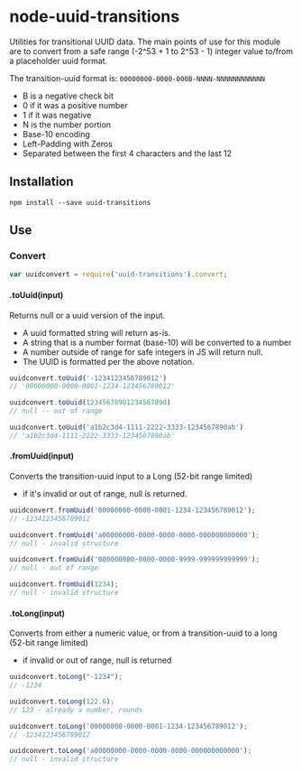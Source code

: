 node-uuid-transitions
=====================

Utilities for transitional UUID data.  The main points of use for this module are to convert from a safe range (-2^53 + 1 to 2^53 - 1) integer value to/from a placeholder uuid format.

The transition-uuid format is: `00000000-0000-000B-NNNN-NNNNNNNNNNNN`
* B is a negative check bit 
 * 0 if it was a positive number
 * 1 if it was negative
* N is the number portion
 * Base-10 encoding
 * Left-Padding with Zeros
 * Separated between the first 4 characters and the last 12 


## Installation

```
npm install --save uuid-transitions
```


## Use

### Convert

```javascript
var uuidconvert = require('uuid-transitions').convert;

```

#### .toUuid(input)

Returns null or a uuid version of the input.
* A uuid formatted string will return as-is.
* A string that is a number format (base-10) will be converted to a number
* A number outside of range for safe integers in JS will return null.
* The UUID is formatted per the above notation.

```javascript
uuidconvert.toUuid('-1234123456789012')
// '00000000-0000-0001-1234-123456789012'

uuidconvert.toUuid(12345678901234567890)
// null -- out of range

uuidconvert.toUuid('a1b2c3d4-1111-2222-3333-1234567890ab')
// 'a1b2c3d4-1111-2222-3333-1234567890ab'
```

#### .fromUuid(input)

Converts the transition-uuid input to a Long (52-bit range limited)
* if it's invalid or out of range, null is returned.

```javascript
uuidconvert.fromUuid('00000000-0000-0001-1234-123456789012');
// -1234123456789012

uuidconvert.fromUuid('a00000000-0000-0000-0000-000000000000');
// null - invalid structure

uuidconvert.fromUuid('000000000-0000-0000-9999-999999999999');
// null - out of range

uuidconvert.fromUuid(1234);
// null - invalid structure
```

#### .toLong(input)

Converts from either a numeric value, or from a transition-uuid to a long (52-bit range limited)
* if invalid or out of range, null is returned

```javascript
uuidconvert.toLong("-1234");
// -1234

uuidconvert.toLong(122.6);
// 123 - already a number, rounds

uuidconvert.toLong('00000000-0000-0001-1234-123456789012');
// -1234123456789012

uuidconvert.toLong('a00000000-0000-0000-0000-000000000000');
// null - invalid structure
```
